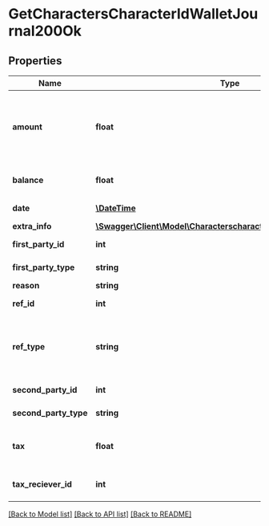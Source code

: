 # GetCharactersCharacterIdWalletJournal200Ok

## Properties
Name | Type | Description | Notes
------------ | ------------- | ------------- | -------------
**amount** | **float** | Transaction amount. Positive when value transferred to the first party. Negative otherwise | [optional] 
**balance** | **float** | Wallet balance after transaction occurred | [optional] 
**date** | [**\DateTime**](\DateTime.md) | Date and time of transaction | 
**extra_info** | [**\Swagger\Client\Model\CharacterscharacterIdwalletjournalExtraInfo**](CharacterscharacterIdwalletjournalExtraInfo.md) |  | [optional] 
**first_party_id** | **int** | first_party_id integer | [optional] 
**first_party_type** | **string** | first_party_type string | [optional] 
**reason** | **string** | reason string | [optional] 
**ref_id** | **int** | Unique journal reference ID | 
**ref_type** | **string** | Transaction type, different type of transaction will populate different fields in &#x60;extra_info&#x60; | 
**second_party_id** | **int** | second_party_id integer | [optional] 
**second_party_type** | **string** | second_party_type string | [optional] 
**tax** | **float** | Tax amount received for tax related transactions | [optional] 
**tax_reciever_id** | **int** | the corporation ID receiving any tax paid | [optional] 

[[Back to Model list]](../README.md#documentation-for-models) [[Back to API list]](../README.md#documentation-for-api-endpoints) [[Back to README]](../README.md)


